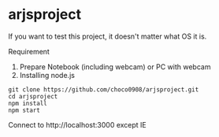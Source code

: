 # arjsproject
If you want to test this project, it doesn't matter what OS it is.

Requirement
1. Prepare Notebook (including webcam) or PC with webcam
2. Installing node.js 


```
git clone https://github.com/choco0908/arjsproject.git
cd arjsproject
npm install
npm start
```


Connect to http://localhost:3000 except IE
